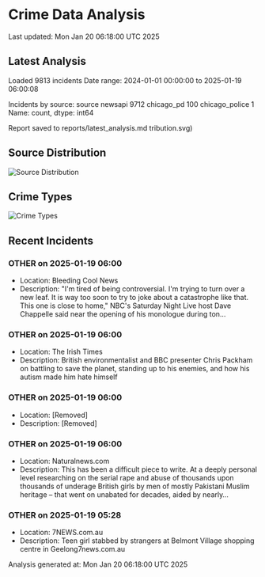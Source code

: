 # Crime Data Analysis
Last updated: Mon Jan 20 06:18:00 UTC 2025

## Latest Analysis

Loaded 9813 incidents
Date range: 2024-01-01 00:00:00 to 2025-01-19 06:00:08

Incidents by source:
source
newsapi           9712
chicago_pd         100
chicago_police       1
Name: count, dtype: int64

Report saved to reports/latest_analysis.md
tribution.svg)

## Source Distribution
![Source Distribution](images/source_distribution.svg)

## Crime Types
![Crime Types](images/crime_types.svg)

## Recent Incidents

### OTHER on 2025-01-19 06:00
- Location: Bleeding Cool News
- Description: "I'm tired of being controversial. I'm trying to turn over a new leaf. It is way too soon to try to joke about a catastrophe like that. This one is close to home," NBC's Saturday Night Live host Dave Chappelle said near the opening of his monologue during ton…


### OTHER on 2025-01-19 06:00
- Location: The Irish Times
- Description: British environmentalist and BBC presenter Chris Packham on battling to save the planet, standing up to his enemies, and how his autism made him hate himself


### OTHER on 2025-01-19 06:00
- Location: [Removed]
- Description: [Removed]


### OTHER on 2025-01-19 06:00
- Location: Naturalnews.com
- Description: This has been a difficult piece to write. At a deeply personal level researching on the serial rape and abuse of thousands upon thousands of underage British girls by men of mostly Pakistani Muslim heritage – that went on unabated for decades, aided by nearly…


### OTHER on 2025-01-19 05:28
- Location: 7NEWS.com.au
- Description: Teen girl stabbed by strangers at Belmont Village shopping centre in Geelong7news.com.au

Analysis generated at: Mon Jan 20 06:18:00 UTC 2025
